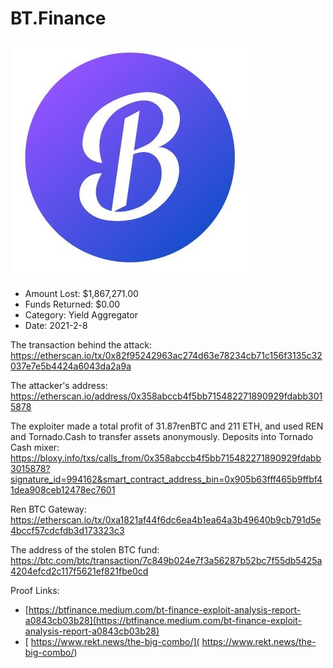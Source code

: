 # BT.Finance
![BT.Finance](/rektimages/BT.Finance.png)
- Amount Lost: $1,867,271.00
- Funds Returned: $0.00
- Category: Yield Aggregator
- Date: 2021-2-8

The transaction behind the attack:  
https://etherscan.io/tx/0x82f95242963ac274d63e78234cb71c156f3135c32037e7e5b4424a6043da2a9a  
  
The attacker's address:  
https://etherscan.io/address/0x358abccb4f5bb715482271890929fdabb3015878  
  
The exploiter made a total profit of 31.87renBTC and 211 ETH, and used REN and Tornado.Cash to transfer assets anonymously. Deposits into Tornado Cash mixer:  
https://bloxy.info/txs/calls_from/0x358abccb4f5bb715482271890929fdabb3015878?signature_id=994162&smart_contract_address_bin=0x905b63fff465b9ffbf41dea908ceb12478ec7601  
  
Ren BTC Gateway:  
https://etherscan.io/tx/0xa1821af44f6dc6ea4b1ea64a3b49640b9cb791d5e4bccf57cdcfdb3d173323c3  
  
The address of the stolen BTC fund:  
https://btc.com/btc/transaction/7c849b024e7f3a56287b52bc7f55db5425a4204efcd2c117f5621ef821fbe0cd


Proof Links:
- [https://btfinance.medium.com/bt-finance-exploit-analysis-report-a0843cb03b28](https://btfinance.medium.com/bt-finance-exploit-analysis-report-a0843cb03b28)
- [ https://www.rekt.news/the-big-combo/]( https://www.rekt.news/the-big-combo/)


